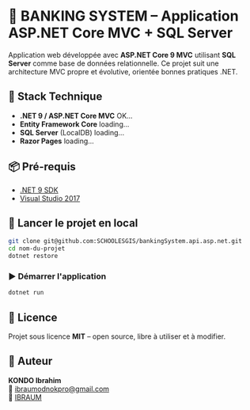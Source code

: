 # 🚀 BANKING SYSTEM – Application ASP.NET Core MVC + SQL Server

Application web développée avec **ASP.NET Core 9 MVC** utilisant **SQL Server** comme base de données relationnelle. Ce projet suit une architecture MVC propre et évolutive, orientée bonnes pratiques .NET.


## 🧱 Stack Technique

- **.NET 9 / ASP.NET Core MVC** OK...
- **Entity Framework Core** loading...
- **SQL Server** (LocalDB) loading...
- **Razor Pages** loading...

## 📦 Pré-requis

- [.NET 9 SDK](https://dotnet.microsoft.com/download)
- [Visual Studio 2017](https://visualstudio.microsoft.com/)

## 🚀 Lancer le projet en local

```bash
git clone git@github.com:SCHOOLESGIS/bankingSystem.api.asp.net.git
cd nom-du-projet
dotnet restore
```

### ▶️ Démarrer l'application

```bash
dotnet run
```

## 📄 Licence

Projet sous licence **MIT** – open source, libre à utiliser et à modifier.

## 🙌 Auteur

**KONDO Ibrahim**  
📧 ibraumodnokpro@gmail.com  
🔗 [IBRAUM](https://github.com/ibraum)